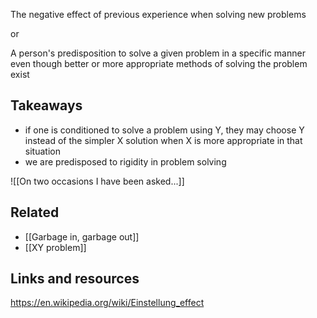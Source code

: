 The negative effect of previous experience when solving new problems

or

A person's predisposition to solve a given problem in a specific manner even though better or more appropriate methods of solving the problem exist

## Takeaways

- if one is conditioned to solve a problem using Y, they may choose Y instead of the simpler X solution when X is more appropriate in that situation
- we are predisposed to rigidity in problem solving

![[On two occasions I have been asked...]]

## Related

- [[Garbage in, garbage out]]
- [[XY problem]]

## Links and resources

https://en.wikipedia.org/wiki/Einstellung_effect